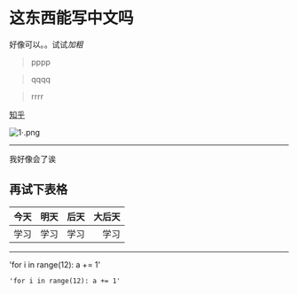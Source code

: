 # 这东西能写中文吗
好像可以。。试试*加粗*
>pppp

>qqqq

>rrrr


[知乎](https://www.zhihu.com/)

![1·.png](https://i.loli.net/2019/07/15/5d2c73dff0deb36785.png)

***
我好像会了诶
## 再试下表格
|今天|明天|后天|大后天|
|-----|:----------------------------------:|:-------:|-----:|
|学习|学习|学习|学习|
***
'for i in range(12): a += 1'
  
    'for i in range(12): a += 1'
